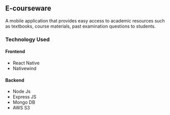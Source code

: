 ## E-courseware

A mobile application that provides easy access to academic resources such as textbooks, course materials, past examination questions to students.

### Technology Used
#### Frontend
* React Native
* Nativewind

#### Backend
* Node Js
* Express JS
* Mongo DB
* AWS S3
